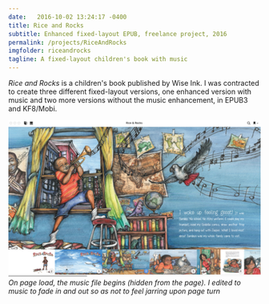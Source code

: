 ```yaml
---
date:   2016-10-02 13:24:17 -0400
title: Rice and Rocks
subtitle: Enhanced fixed-layout EPUB, freelance project, 2016
permalink: /projects/RiceAndRocks
imgfolder: riceandrocks
tagline: A fixed-layout children's book with music
---
```

*Rice and Rocks* is a children's book published by Wise Ink. I was contracted to create three different fixed-layout versions, one enhanced version with music and two more versions without the music enhancement, in EPUB3 and KF8/Mobi.

![Opening spread of Rice and Rocks](../../img/riceandrocks/1-spread-and-toc.jpg)
*On page load, the music file begins (hidden from the page). I edited to music to fade in and out so as not to feel jarring upon page turn*